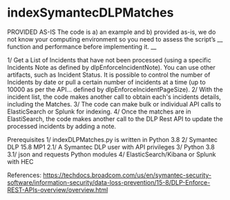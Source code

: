 # indexSymantecDLPMatches

PROVIDED AS-IS
The code is a) an example and b) provided as-is, we do not know your computing environment so you need to assess the script’s __ 
function and performance before implementing it. __


1/ Get a List of Incidents that have not been processed (using a specific Incidents Note as defined by dlpEnforceIncidentNote). You can use other artifacts, such as Incident Status. It is possible to control the number 
of Incidents by date or pull a certain number of incidents at a time (up to 10000 as per the API... defined by dlpEnforceIncidentPageSize).
2/ With the incident list, the code makes another call to obtain each's incidents details, including the Matches.
3/ The code can make bulk or individual API calls to ElasticSearch or Splunk for indexing.
4/ Once the matches are in ElastiSearch, the code makes another call to the DLP Rest API to update the processed incidents by adding a note.

Prerequisites
1/ indexDLPMatches.py is written in Python 3.8
2/ Symantec DLP 15.8 MP1
    2.1/ A Symantec DLP user with API privileges 
3/ Python 3.8
    3.1/ json and requests Python modules
4/ ElasticSearch/Kibana or Splunk with HEC

References:
https://techdocs.broadcom.com/us/en/symantec-security-software/information-security/data-loss-prevention/15-8/DLP-Enforce-REST-APIs-overview/overview.html 
